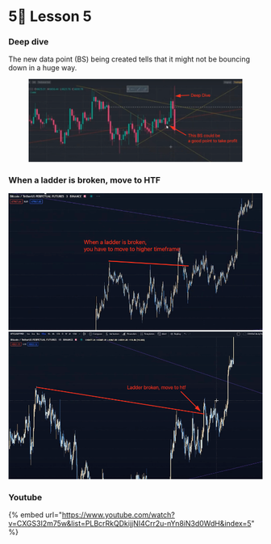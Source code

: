 # 5⃣ Lesson 5

### Deep dive

The new data point (BS) being created tells that it might not be bouncing down in a huge way.

<figure><img src="../../.gitbook/assets/image (16).png" alt=""><figcaption></figcaption></figure>

### When a ladder is broken, move to HTF

![](<../../.gitbook/assets/image (19).png>)![](<../../.gitbook/assets/image (10).png>)

### Youtube

{% embed url="https://www.youtube.com/watch?v=CXGS3I2m75w&list=PLBcrRkQDkijjNI4Crr2u-nYn8iN3d0WdH&index=5" %}
